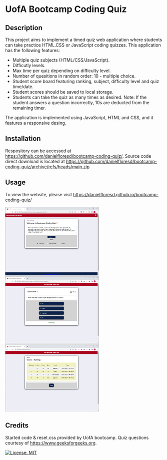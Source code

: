 
# UofA Bootcamp Coding Quiz

## Description

This project aims to implement a timed quiz web application where students can take practice HTML.CSS or JavaScript coding quizzes. This application has the following features:
* Multiple quiz subjects (HTML/CSS/JavaScript).
* Difficutly levels.
* Max time per quiz depending on difficulty level.
* Number of quesitions in random order: 10 - multiple choice.
* Student score board featuring ranking, subject, difficulty level and quiz time/date.
* Student scores should be saved to local storage.
* Students can take the quiz as many times as desired.
Note: If the student answers a question incorrectly, 10s are deducted from the remaining timer.

The application is implemented using JavaScript, HTML and CSS, and it features a responsive desing.

## Installation
Respository can be accessed at https://github.com/danielfloresd/bootcamp-coding-quiz/. Source code direct download is located at https://github.com/danielfloresd/bootcamp-coding-quiz/archive/refs/heads/main.zip

## Usage
To view the website, please visit https://danielfloresd.github.io/bootcamp-coding-quiz/

<img src="./assets/images/website.PNG" width="300" />
<img src="./assets/images/quiz.PNG" width="300" />
<img src="./assets/images/scores.PNG" width="300" />

## Credits

Started code & reset.css provided by UofA bootcamp. Quiz questions courtesy of https://www.geeksforgeeks.org.

[![License: MIT](https://img.shields.io/badge/License-MIT-yellow.svg)](https://opensource.org/licenses/MIT)


<!-- 
User Story
AS A coding boot camp student
I WANT to take a timed quiz on JavaScript fundamentals that stores high scores
SO THAT I can gauge my progress compared to my peers

Acceptance Criteria
GIVEN I am taking a code quiz
WHEN I click the start button
THEN a timer starts and I am presented with a question
WHEN I answer a question
THEN I am presented with another question
WHEN I answer a question incorrectly
THEN time is subtracted from the clock
WHEN all questions are answered or the timer reaches 0
THEN the game is over
WHEN the game is over
THEN I can save my initials and score 
-->
